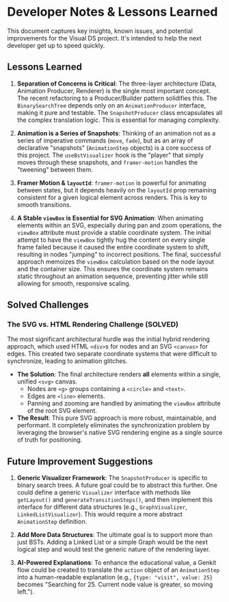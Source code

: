 # Developer Notes & Lessons Learned

This document captures key insights, known issues, and potential improvements for the Visual DS project. It's intended to help the next developer get up to speed quickly.

## Lessons Learned

1.  **Separation of Concerns is Critical**: The three-layer architecture (Data, Animation Producer, Renderer) is the single most important concept. The recent refactoring to a Producer/Builder pattern solidifies this. The `BinarySearchTree` depends only on an `AnimationProducer` interface, making it pure and testable. The `SnapshotProducer` class encapsulates all the complex translation logic. This is essential for managing complexity.

2.  **Animation is a Series of Snapshots**: Thinking of an animation not as a series of imperative commands (`move`, `fade`), but as an array of declarative "snapshots" (`AnimationStep` objects) is a core success of this project. The `useBstVisualizer` hook is the "player" that simply moves through these snapshots, and `framer-motion` handles the "tweening" between them.

3.  **Framer Motion & `layoutId`**: `framer-motion` is powerful for animating between states, but it depends heavily on the `layoutId` prop remaining consistent for a given logical element across renders. This is key to smooth transitions.

4.  **A Stable `viewBox` is Essential for SVG Animation**: When animating elements within an SVG, especially during pan and zoom operations, the `viewBox` attribute must provide a stable coordinate system. The initial attempt to have the `viewBox` tightly hug the content on every single frame failed because it caused the entire coordinate system to shift, resulting in nodes "jumping" to incorrect positions. The final, successful approach memoizes the `viewBox` calculation based on the node layout and the container size. This ensures the coordinate system remains static throughout an animation sequence, preventing jitter while still allowing for smooth, responsive scaling.

## Solved Challenges

### The SVG vs. HTML Rendering Challenge (SOLVED)

The most significant architectural hurdle was the initial hybrid rendering approach, which used HTML `<div>`s for nodes and an SVG `<canvas>` for edges. This created two separate coordinate systems that were difficult to synchronize, leading to animation glitches.

-   **The Solution**: The final architecture renders **all** elements within a single, unified `<svg>` canvas.
    -   Nodes are `<g>` groups containing a `<circle>` and `<text>`.
    -   Edges are `<line>` elements.
    -   Panning and zooming are handled by animating the `viewBox` attribute of the root SVG element.
-   **The Result**: This pure SVG approach is more robust, maintainable, and performant. It completely eliminates the synchronization problem by leveraging the browser's native SVG rendering engine as a single source of truth for positioning.

## Future Improvement Suggestions

1.  **Generic Visualizer Framework**: The `SnapshotProducer` is specific to binary search trees. A future goal could be to abstract this further. One could define a generic `Visualizer` interface with methods like `getLayout()` and `generateTransitionSteps()`, and then implement this interface for different data structures (e.g., `GraphVisualizer`, `LinkedListVisualizer`). This would require a more abstract `AnimationStep` definition.

2.  **Add More Data Structures**: The ultimate goal is to support more than just BSTs. Adding a Linked List or a simple Graph would be the next logical step and would test the generic nature of the rendering layer.

3.  **AI-Powered Explanations**: To enhance the educational value, a Genkit flow could be created to translate the `action` object of an `AnimationStep` into a human-readable explanation (e.g., `{type: "visit", value: 25}` becomes "Searching for 25. Current node value is greater, so moving left.").

